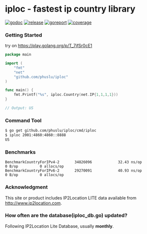 # iploc - fastest ip country library

[![godoc][godoc-img]][godoc] [![release][release-img]][release] [![goreport][goreport-img]][goreport] [![coverage][coverage-img]][coverage]

### Getting Started

try on https://play.golang.org/p/T_7jfSr0cE1
```go
package main

import (
	"fmt"
	"net"
	"github.com/phuslu/iploc"
)

func main() {
	fmt.Printf("%s", iploc.Country(net.IP{1,1,1,1}))
}

// Output: US
```

### Command Tool
```bash
$ go get github.com/phuslu/iploc/cmd/iploc
$ iploc 2001:4860:4860::8888
US
```

### Benchmarks
```
BenchmarkCountryForIPv4-2   	34826096	        32.43 ns/op	       0 B/op	       0 allocs/op
BenchmarkCountryForIPv6-2   	29270091	        40.93 ns/op	       0 B/op	       0 allocs/op
```

### Acknowledgment
This site or product includes IP2Location LITE data available from http://www.ip2location.com.

### How often are the database(iploc_db.go) updated?
Following IP2Location Lite Database, usually **monthly**.

[godoc-img]: http://img.shields.io/badge/godoc-reference-blue.svg
[godoc]: https://godoc.org/github.com/phuslu/iploc
[release-img]: https://img.shields.io/github/v/tag/phuslu/iploc?label=release
[release]: https://github.com/phuslu/iploc/releases
[goreport-img]: https://goreportcard.com/badge/github.com/phuslu/iploc
[goreport]: https://goreportcard.com/report/github.com/phuslu/iploc
[coverage-img]: http://gocover.io/_badge/github.com/phuslu/iploc
[coverage]: https://gocover.io/github.com/phuslu/iploc
